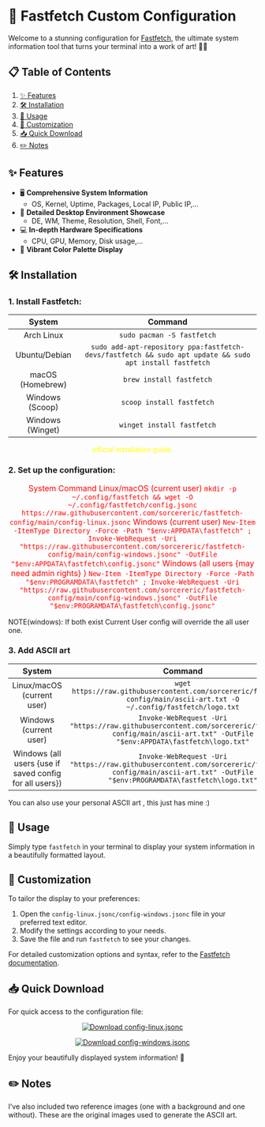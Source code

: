 # 🚀 Fastfetch Custom Configuration

Welcome to a stunning configuration for [Fastfetch](https://github.com/fastfetch-cli/fastfetch), the ultimate system information tool that turns your terminal into a work of art! 🎨✨

## 📋 Table of Contents

1. [✨ Features](#-features)
2. [🛠️ Installation](#️-installation)
3. [🚀 Usage](#-usage)
4. [🎨 Customization](#-customization)
5. [📥 Quick Download](#-quick-download)
6. [✏️ Notes](#%EF%B8%8F-notes)

## ✨ Features

- 🖥️ **Comprehensive System Information**
  - OS, Kernel, Uptime, Packages, Local IP, Public IP,...
- 🎨 **Detailed Desktop Environment Showcase**
  - DE, WM, Theme, Resolution, Shell, Font,...
- 💻 **In-depth Hardware Specifications**
  - CPU, GPU, Memory, Disk usage,...
- 🌈 **Vibrant Color Palette Display**

## 🛠️ Installation

### 1. Install Fastfetch:
| System | Command |
|:------:|:-------:|
| Arch Linux | `sudo pacman -S fastfetch` |
| Ubuntu/Debian | `sudo add-apt-repository ppa:fastfetch-devs/fastfetch && sudo apt update && sudo apt install fastfetch` |
| macOS (Homebrew) | `brew install fastfetch` |
| Windows (Scoop) | `scoop install fastfetch` |
| Windows (Winget) | `winget install fastfetch` |

<p align="center" style="color:yellow; >
  
    NOTE (windows 10): for winget you need to install this -> <a href=https://learn.microsoft.com/en-us/windows/msix/app-installer/install-update-app-installer> 
                                                                      APP INSTALLER MSIX [From Microsoft]
                                                              </a> 
</p> 
      
For other systems, refer to the [official installation guide](https://github.com/fastfetch-cli/fastfetch#installation).

### 2. Set up the configuration:

<p align="center" style="color:red; font-size:16px;> USE POWERSHELL IN WINDOWS FOR WINDOWS INSTALL </p>



| System | Command |
|:------:|:-------:|
| Linux/macOS (current user)| `mkdir -p ~/.config/fastfetch && wget -O ~/.config/fastfetch/config.jsonc https://raw.githubusercontent.com/sorcereric/fastfetch-config/main/config-linux.jsonc` |
| Windows (current user) | ```New-Item -ItemType Directory -Force -Path "$env:APPDATA\fastfetch" ; Invoke-WebRequest -Uri "https://raw.githubusercontent.com/sorcereric/fastfetch-config/main/config-windows.jsonc" -OutFile "$env:APPDATA\fastfetch\config.jsonc"``` |
| Windows (all users {may need admin rights} )| ```New-Item -ItemType Directory -Force -Path "$env:PROGRAMDATA\fastfetch" ; Invoke-WebRequest -Uri "https://raw.githubusercontent.com/sorcereric/fastfetch-config/main/config-windows.jsonc" -OutFile "$env:PROGRAMDATA\fastfetch\config.jsonc"``` |


NOTE(windows): If both exist Current User config will override the all user one.

### 3. Add ASCII art
| System | Command |
|:------:|:-------:|
| Linux/macOS (current user)| `wget https://raw.githubusercontent.com/sorcereric/fastfetch-config/main/ascii-art.txt -O ~/.config/fastfetch/logo.txt` |
| Windows (current user) | ```Invoke-WebRequest -Uri "https://raw.githubusercontent.com/sorcereric/fastfetch-config/main/ascii-art.txt" -OutFile "$env:APPDATA\fastfetch\logo.txt"```|
| Windows (all users {use if saved config for all users}) | ```Invoke-WebRequest -Uri "https://raw.githubusercontent.com/sorcereric/fastfetch-config/main/ascii-art.txt" -OutFile "$env:PROGRAMDATA\fastfetch\logo.txt"```|

You can also use your personal ASCII art , this just has mine :) 
## 🚀 Usage

Simply type `fastfetch` in your terminal to display your system information in a beautifully formatted layout.

## 🎨 Customization

To tailor the display to your preferences:

1. Open the `config-linux.jsonc/config-windows.jsonc` file in your preferred text editor.
2. Modify the settings according to your needs.
3. Save the file and run `fastfetch` to see your changes.

For detailed customization options and syntax, refer to the [Fastfetch documentation](https://github.com/fastfetch-cli/fastfetch/wiki/Configuration).

## 📥 Quick Download

For quick access to the configuration file:
<p align="center">
  <a href="https://raw.githubusercontent.com/sorcereric/fastfetch-config/main/config-linux.jsonc">
    <img src="https://img.shields.io/badge/Download-config--linux.jsonc-blue" alt="Download config-linux.jsonc">
  </a>
</p>

<p align="center">
  <a href="https://raw.githubusercontent.com/sorcereric/fastfetch-config/main/config-windows.jsonc">
    <img src="https://img.shields.io/badge/Download-config--windows.jsonc-blue" alt="Download config-windows.jsonc">
  </a>
</p>

Enjoy your beautifully displayed system information! 🎉
## ✏️ Notes

I’ve also included two reference images (one with a background and one without).
These are the original images used to generate the ASCII art.
